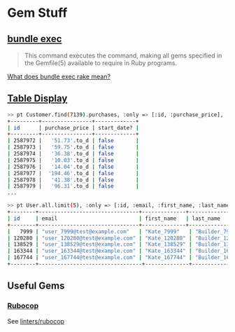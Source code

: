 <!-- TODO: combine with other gem_stuff file -->
# Gem Stuff

## [bundle exec](http://bundler.io/man/bundle-exec.1.html)

>This command executes the command, making all gems specified in the Gemfile(5) available to require in Ruby programs.

[What does bundle exec rake mean?](https://stackoverflow.com/questions/6588674/what-does-bundle-exec-rake-mean)

## [Table Display](https://github.com/willbryant/table_display)

```bash
>> pt Customer.find(7139).purchases, :only => [:id, :purchase_price], :methods => [:start_date?]
+---------+----------------+-------------+
| id      | purchase_price | start_date? |
+---------+----------------+-------------+
| 2587972 |   '51.73'.to_d | false       |
| 2587973 |   '59.75'.to_d | false       |
| 2587974 |   '36.38'.to_d | false       |
| 2587975 |   '10.03'.to_d | false       |
| 2587976 |   '14.04'.to_d | false       |
| 2587977 |  '194.46'.to_d | false       |
| 2587978 |   '41.38'.to_d | false       |
| 2587979 |   '96.31'.to_d | false       |
...
```

```bash
>> pt User.all.limit(5), :only => [:id, :email, :first_name, :last_name]
+--------+--------------------------------+--------------+------------------+
| id     | email                          | first_name   | last_name        |
+--------+--------------------------------+--------------+------------------+
|   7999 | "user_7999@test@example.com"   | "Kate_7999"   | "Builder_7999"   |
| 120280 | "user_120280@test@example.com" | "Kate_120280" | "Builder_120280" |
| 138529 | "user_138529@test@example.com" | "Kate_138529" | "Builder_138529" |
| 163344 | "user_163344@test@example.com" | "Kate_163344" | "Builder_163344" |
| 167744 | "user_167744@test@example.com" | "Kate_167744" | "Builder_167744" |
+--------+---------------------------------+--------------+------------------+
```

## Useful Gems

### [Rubocop](https://rubygems.org/gems/rubocop/versions/0.67.2)

See [linters/rubocop](../linters/rubocop.md)
